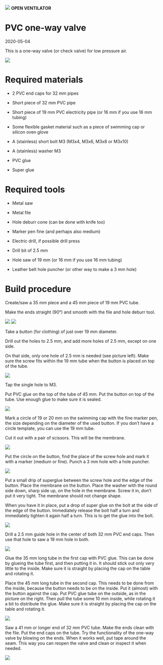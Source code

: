 ![](../../images/OpenVentilatorLogoSmall.png) **OPEN VENTILATOR**

# PVC one-way valve

2020-05-04

This is a one-way valve (or check valve) for low pressure air.

![](images/AssembledOneWayValve.jpg)

# Required materials

- 2 PVC end caps for 32 mm pipes

- Short piece of 32 mm PVC pipe

- Short piece of 19 mm PVC electricity pipe (or 16 mm if you use 16 mm tubing)

- Some flexible gasket material such as a piece of swimming cap or silicon oven glove

- A (stainless) short bolt M3 (M3x4, M3x6, M3x8 or M3x10)

- A (stainless) washer M3

- PVC glue

- Super glue

# Required tools

- Metal saw

- Metal file

- Hole deburr cone (can be done with knife too)

- Marker pen fine (and perhaps also medium)

- Electric drill, if possible drill press

- Drill bit of 2.5 mm

- Hole saw of 19 mm (or 16 mm if you use 16 mm tubing)

- Leather belt hole puncher (or other way to make a 3 mm hole)

# Build procedure

Create/saw a 35 mm piece and a 45 mm piece of 19 mm PVC tube.

Make the ends straight (90°) and smooth with the file and hole deburr tool.

![](images/images/DeburrTubeEnds.jpg)
![](images/images/FlattenTubeEnds.jpg)

Take a button (for clothing) of just over 19 mm diameter.

Drill out the holes to 2.5 mm, and add more holes of 2.5 mm, except on one side.

On that side, only one hole of 2.5 mm is needed (see picture left). Make sure the screw fits within the 19 mm tube when the button is placed on top of the tube.

![](images/images/ButtonOnTube.jpg)

Tap the single hole to M3.

Put PVC glue on the top of the tube of 45 mm. Put the button on top of the tube. Use enough glue to make sure it is sealed.

![](images/images/MarkCircle.jpg)

Mark a circle of 19 or 20 mm on the swimming cap with the fine marker pen, the size depending on the diameter of the used button. If you don’t have a circle template, you can use the 19 mm tube.

Cut it out with a pair of scissors. This will be the membrane.

![](images/MarkPlaceForHole.jpg)

Put the circle on the button, find the place of the screw hole and mark it with a marker (medium or fine). Punch a 3 mm hole with a hole puncher.

![](images/PunchHole.jpg)

Put a small drip of superglue between the screw hole and the edge of the button. Place the membrane on the button. Place the washer with the round side down, sharp side up, on the hole in the membrane. Screw it in, don’t put it very tight. The membrane should not change shape.

When you have it in place, put a drop of super glue on the bolt at the side of the edge of the button. Immediately release the bolt half a turn and immediately tighten it again half a turn. This is to get the glue into the bolt.

![](images/ScrewMembraneOn.jpg)

Drill a 2.5 mm guide hole in the center of both 32 mm PVC end caps. Then use that hole to saw a 19 mm hole in both.

![](images/Cut19mmHole.jpg)

Glue the 35 mm long tube in the first cap with PVC glue. This can be done by glueing the tube first, and then putting it in. It should stick out only very little to the inside. Make sure it is straight by placing the cap on the table and rotating it.

Place the 45 mm long tube in the second cap. This needs to be done from the inside, because the button needs to be on the inside. Put it (almost) with the button against the cap. Put PVC glue tube on the outside, as in the picture on the right. Then pull the tube some 10 mm inside, while rotating it a bit to distribute the glue. Make sure it is straight by placing the cap on the table and rotating it.

![](images/GluePipeWhileAlreadyIn.jpg)

Saw a 41 mm or longer end of 32 mm PVC tube. Make the ends clean with the file. Put the end caps on the tube. Try the functionality of the one-way valve by blowing on the ends. When it works well, put tape around the seam. This way you can reopen the valve and clean or inspect it when needed.

![](images/AssembledOneWayValve.jpg)


